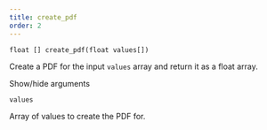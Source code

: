 ```yaml
---
title: create_pdf
order: 2
---
```

`float [] create_pdf(float values[])`

Create a PDF for the input `values` array and return it as a float array.

Show/hide arguments

`values`

Array of values to create the PDF for.
